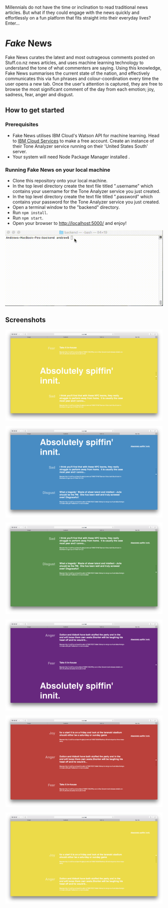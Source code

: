  
Millennials do not have the time or inclination to read traditional news articles. But what if they could engage with the news quickly and effortlessly on a fun platform that fits straight into their everyday lives? Enter...

# *Fake* News

Fake News curates the latest and most outrageous comments posted on Stuff.co.nz news articles, and uses machine learning technology to understand the tone of what commenters are saying. Using this knowledge, Fake News summarises the current state of the nation, and effectively communicates this via fun phrases and colour-coordination every time the user opens a new tab. Once the user's attention is captured, they are free to browse the most significant comment of the day from each emotion; joy, sadness, fear, anger and disgust.

## How to get started


### Prerequisites
 - Fake News utilises IBM Cloud's Watson API for machine learning. Head to [IBM Cloud Services](https://www.ibm.com/cloud/) to make a free account. Create an instance of their Tone Analyzer service running on their 'United States South' server. 
 - Your system will need Node Package Manager installed .

### Running Fake News on your local machine
 - Clone this repository onto your local machine.
 - In the top level directory create the text file titled ".username" which contains your username for the Tone Analyzer service you just created.
 -  In the top level directory create the text file titled ".password" which contains your password for the Tone Analyzer service you just created.
 - Open a terminal window to the "backend" directory.
 - Run `npm install`.
 - Run `npm start`. 
 - Open your browser to [http://localhost:5000/](http://localhost:5000/)   and enjoy!
 
 ![Command Line Install Animation](https://github.com/KimPaige/Fake-News/blob/master/images/terminal.gif)
 
 
 ## Screenshots
 
  ![Landing page with overall state of the nation (joy)](https://github.com/KimPaige/Fake-News/blob/master/images/1.png)
  
  ![Most sad comment](https://github.com/KimPaige/Fake-News/blob/master/images/2.png)
   
  ![Most disgusted comment](https://github.com/KimPaige/Fake-News/blob/master/images/3.png)
    
  ![Most fearful comment](https://github.com/KimPaige/Fake-News/blob/master/images/4.png)
     
  ![Most angry comment](https://github.com/KimPaige/Fake-News/blob/master/images/5.png)
      
  ![Most joyful comment](https://github.com/KimPaige/Fake-News/blob/master/images/6.png)

